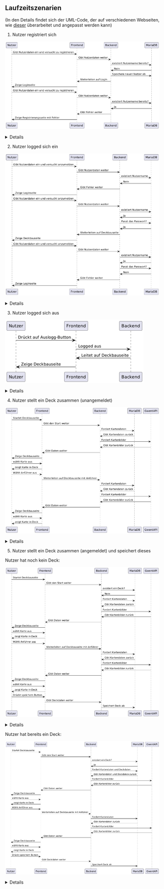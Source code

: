 ## Laufzeitszenarien

(In den Details findet sich der UML-Code, der auf verschiedenen Webseiten,
wie [dieser](https://www.planttext.com/) überarbeitet und angepasst werden kann)

1. Nutzer registriert sich

![Laufzeitszenario_1.png](..%2FBilder%2FLaufzeitszenario_1.png)

<details>

@startuml

Nutzer -> Frontend: Gibt Nutzerdaten ein und versucht zu registrieren

Frontend -> Backend: Gibt Nutzerdaten weiter

Backend -> MariaDB: existiert Nutzername bereits?

MariaDB -> Backend: Nein

Backend -> MariaDB: Speichere neuen Nutzer ab

Backend -> Frontend: Weiterleiten auf Login

Frontend -> Nutzer: Zeige Loginseite



Nutzer -> Frontend: Gibt Nutzerdaten ein und versucht zu registrieren

Frontend -> Backend: Gibt Nutzerdaten weiter

Backend -> MariaDB: existiert Nutzername bereits?

MariaDB -> Backend: Ja

Backend -> Frontend: Gibt Fehler weiter

Frontend -> Nutzer: Zeige Registrierungsseite mit Fehler

@enduml
</details>

2. Nutzer logged sich ein

![Laufzeitszenario_2.png](..%2FBilder%2FLaufzeitszenario_2.png)

<details>
@startuml



Nutzer -> Frontend: Gibt Nutzerdaten ein und versucht anzumelden

Frontend -> Backend: Gibt Nutzerdaten weiter

Backend -> MariaDB: existiert Nutzername

MariaDB -> Backend: Nein


Backend -> Frontend: Gibt Fehler weiter

Frontend -> Nutzer: Zeige Loginseite



Nutzer -> Frontend: Gibt Nutzerdaten ein und versucht anzumelden

Frontend -> Backend: Gibt Nutzerdaten weiter

Backend -> MariaDB: existiert Nutzername

MariaDB -> Backend: Ja

Backend -> MariaDB: Passt das Passwort?

MariaDB -> Backend: Ja

Backend -> Frontend: Weiterleiten auf Deckbauseite

Frontend -> Nutzer: Zeige Deckbauseite



Nutzer -> Frontend: Gibt Nutzerdaten ein und versucht anzumelden

Frontend -> Backend: Gibt Nutzerdaten weiter

Backend -> MariaDB: existiert Nutzername

MariaDB -> Backend: Ja

Backend -> MariaDB: Passt das Passwort?

MariaDB -> Backend: Nein

Backend -> Frontend: Gibt Fehler weiter

Frontend -> Nutzer: Zeige Loginseite

@enduml
</details>


3. Nutzer logged sich aus

![Laufzeitszenario_3.png](..%2FBilder%2FLaufzeitszenario_3.png)

<details>
@startuml



Nutzer -> Frontend: Drückt auf Auslogg-Button

Frontend -> Backend: Logged aus



Backend -> Frontend: Leitet auf Deckbauseite

Frontend -> Nutzer: Zeige Deckbauseite




@enduml
</details>


4. Nutzer stellt ein Deck zusammen (unangemeldet)

![Laufzeitszenario_4.png](..%2FBilder%2FLaufzeitszenario_4.png)


<details>
@startuml



Nutzer -> Frontend: Startet Deckbauseite

Frontend -> Backend: Gibt den Start weiter

Backend -> MariaDB: Fordert Kartendaten

MariaDB -> Backend: Gibt Kartendaten zurück

Backend -> GwentAPI: Fordert Kartenbilder

GwentAPI -> Backend: Gibt Kartenbilder zurück


Backend -> Frontend: Gibt Daten weiter

Frontend -> Nutzer: Zeige Deckbauseite

Nutzer -> Frontend: wählt Karte aus

Frontend -> Nutzer: zeigt Karte in Deck

Nutzer -> Frontend: Wählt Anführer aus

Frontend -> Backend:  Weiterleiten auf Deckbauseite mit Anführer

Backend -> MariaDB: Fordert Kartendaten

MariaDB -> Backend: Gibt Kartendaten zurück

Backend -> GwentAPI: Fordert Kartenbilder

GwentAPI -> Backend: Gibt Kartenbilder zurück


Backend -> Frontend: Gibt Daten weiter

Frontend -> Nutzer: Zeige Deckbauseite

Nutzer -> Frontend: wählt Karte aus

Frontend -> Nutzer: zeigt Karte in Deck


@enduml
</details>


5. Nutzer stellt ein Deck zusammen (angemeldet) und speichert dieses

Nutzer hat noch kein Deck:

![Laufzeitszenario_5_1.png](..%2FBilder%2FLaufzeitszenario_5_1.png)

<details>
@startuml



Nutzer -> Frontend: Startet Deckbauseite

Frontend -> Backend: Gibt den Start weiter

Backend -> MariaDB: existiert ein Deck?

MariaDB -> Backend: Nein

Backend -> MariaDB: Fordert Kartendaten

MariaDB -> Backend: Gibt Kartendaten zurück

Backend -> GwentAPI: Fordert Kartenbilder

GwentAPI -> Backend: Gibt Kartenbilder zurück


Backend -> Frontend: Gibt Daten weiter

Frontend -> Nutzer: Zeige Deckbauseite

Nutzer -> Frontend: wählt Karte aus

Frontend -> Nutzer: zeigt Karte in Deck

Nutzer -> Frontend: Wählt Anführer aus

Frontend -> Backend:  Weiterleiten auf Deckbauseite mit Anführer

Backend -> MariaDB: Fordert Kartendaten

MariaDB -> Backend: Gibt Kartendaten zurück

Backend -> GwentAPI: Fordert Kartenbilder

GwentAPI -> Backend: Gibt Kartenbilder zurück


Backend -> Frontend: Gibt Daten weiter

Frontend -> Nutzer: Zeige Deckbauseite

Nutzer -> Frontend: wählt Karte aus

Frontend -> Nutzer: zeigt Karte in Deck

Nutzer -> Frontend: Drückt speichern Button

Frontend -> Backend: Gibt Deckdaten weiter

Backend -> MariaDB: Speichert Deck ab



@enduml

</details>

Nutzer hat bereits ein Deck:

![Laufzeitszenario_5_2.png](..%2FBilder%2FLaufzeitszenario_5_2.png)

<details>
@startuml



Nutzer -> Frontend: Startet Deckbauseite

Frontend -> Backend: Gibt den Start weiter

Backend -> MariaDB: existiert ein Deck?

MariaDB -> Backend: Ja

Backend -> MariaDB: Fordert Kartendaten und Deckdaten

MariaDB -> Backend: Gibt Kartendaten und Deckdaten zurück

Backend -> GwentAPI: Fordert Kartenbilder

GwentAPI -> Backend: Gibt Kartenbilder zurück


Backend -> Frontend: Gibt Daten weiter

Frontend -> Nutzer: Zeige Deckbauseite

Nutzer -> Frontend: wählt Karte aus

Frontend -> Nutzer: zeigt Karte in Deck

Nutzer -> Frontend: Wählt Anführer aus

Frontend -> Backend:  Weiterleiten auf Deckbauseite mit Anführer

Backend -> MariaDB: Fordert Kartendaten

MariaDB -> Backend: Gibt Kartendaten zurück

Backend -> GwentAPI: Fordert Kartenbilder

GwentAPI -> Backend: Gibt Kartenbilder zurück


Backend -> Frontend: Gibt Daten weiter

Frontend -> Nutzer: Zeige Deckbauseite

Nutzer -> Frontend: wählt Karte aus

Frontend -> Nutzer: zeigt Karte in Deck

Nutzer -> Frontend: Drückt speichern Button

Frontend -> Backend: Gibt Deckdaten weiter

Backend -> MariaDB: Speichert Deck ab


@enduml
</details>